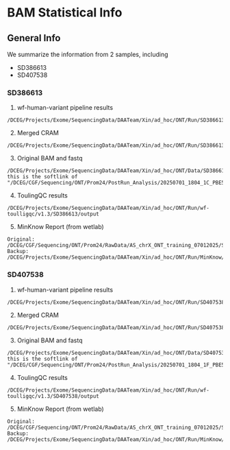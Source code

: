 # BAM Statistical Info
## General Info
We summarize the information from 2 samples, including
* SD386613
* SD407538
### SD386613
1. wf-human-variant pipeline results
```
/DCEG/Projects/Exome/SequencingData/DAATeam/Xin/ad_hoc/ONT/Run/SD386613/output
```
2. Merged CRAM
```
/DCEG/Projects/Exome/SequencingData/DAATeam/Xin/ad_hoc/ONT/Run/SD386613/output/SD386613.haplotagged.cram
```
3. Original BAM and fastq
```
/DCEG/Projects/Exome/SequencingData/DAATeam/Xin/ad_hoc/ONT/Data/SD386613
this is the softlink of "/DCEG/CGF/Sequencing/ONT/Prom24/PostRun_Analysis/20250701_1804_1C_PBE55027_8e8920e8/pass"
```
4. ToulingQC results
```
/DCEG/Projects/Exome/SequencingData/DAATeam/Xin/ad_hoc/ONT/Run/wf-toulligqc/v1.3/SD386613/output
```
5. MinKnow Report (from wetlab)
```
Original:
/DCEG/CGF/Sequencing/ONT/Prom24/RawData/AS_chrX_ONT_training_07012025/SD386613/20250701_1804_1C_PBE55027_8e8920e8/report_PBE55027_20250701_1806_8e8920e8.html
Backup:
/DCEG/Projects/Exome/SequencingData/DAATeam/Xin/ad_hoc/ONT/Run/MinKnow/SD386613/report_PBE55027_20250701_1806_8e8920e8.html
```

### SD407538
1. wf-human-variant pipeline results
```
/DCEG/Projects/Exome/SequencingData/DAATeam/Xin/ad_hoc/ONT/Run/SD407538/output
```
2. Merged CRAM
```
/DCEG/Projects/Exome/SequencingData/DAATeam/Xin/ad_hoc/ONT/Run/SD407538/output/SD407538.haplotagged.cram
```
3. Original BAM and fastq
```
/DCEG/Projects/Exome/SequencingData/DAATeam/Xin/ad_hoc/ONT/Data/SD407538
this is the softlink of "/DCEG/CGF/Sequencing/ONT/Prom24/PostRun_Analysis/20250701_1804_1F_PBE54594_26fb9d5f/pass"
```
4. ToulingQC results
```
/DCEG/Projects/Exome/SequencingData/DAATeam/Xin/ad_hoc/ONT/Run/wf-toulligqc/v1.3/SD407538/output
```
5. MinKnow Report (from wetlab)
```
Original:
/DCEG/CGF/Sequencing/ONT/Prom24/RawData/AS_chrX_ONT_training_07012025/SD407538/20250701_1804_1F_PBE54594_26fb9d5f/report_PBE54594_20250701_1810_26fb9d5f.html
Backup:
/DCEG/Projects/Exome/SequencingData/DAATeam/Xin/ad_hoc/ONT/Run/MinKnow/SD407538/report_PBE54594_20250701_1810_26fb9d5f.html
```


